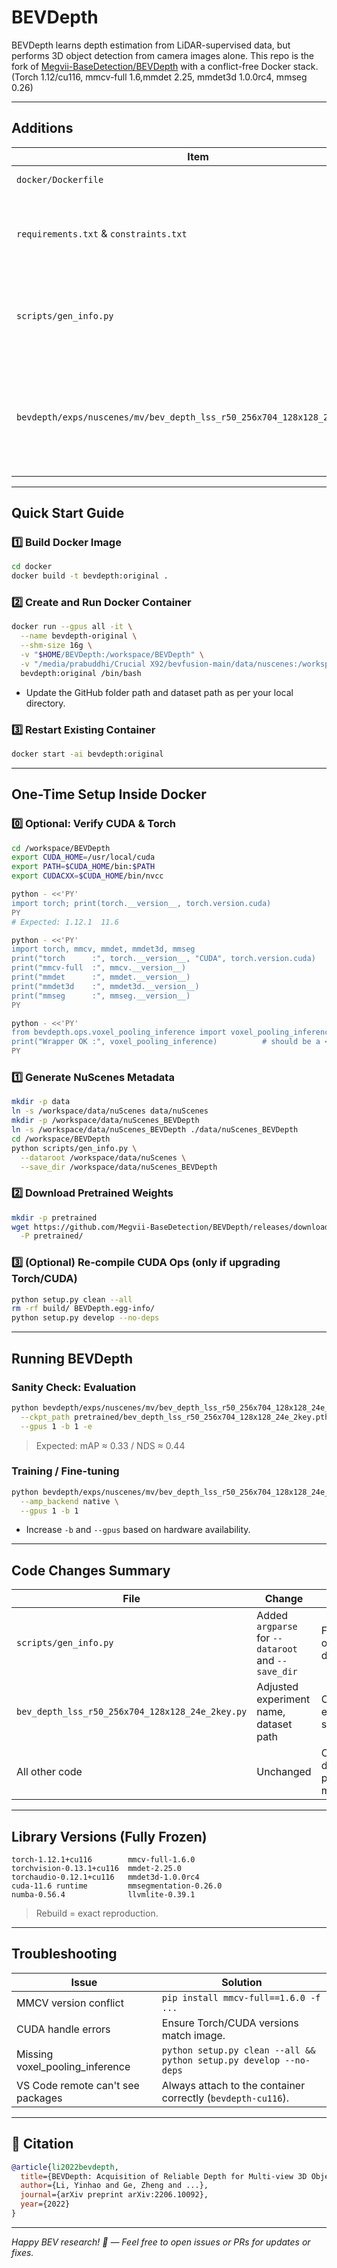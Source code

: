 # BEVDepth 
BEVDepth learns depth estimation from LiDAR-supervised data, but performs 3D object detection from camera images alone. This repo is the fork of [Megvii-BaseDetection/BEVDepth](https://github.com/Megvii-BaseDetection/BEVDepth) with a conflict-free Docker stack.
(Torch 1.12/cu116, mmcv-full 1.6,mmdet 2.25, mmdet3d 1.0.0rc4, mmseg 0.26)

---

## Additions 

| Item                                                                      | Purpose                                                                        |
| ------------------------------------------------------------------------- | ------------------------------------------------------------------------------ |
| `docker/Dockerfile`                                                       | For image build.                          |
| `requirements.txt` & `constraints.txt`                                    | All Python package versions pinned to avoid conflicts.                         |
| `scripts/gen_info.py`                                                     | Modified: accepts `--dataroot` and `--save_dir` for output locations. |
| `bevdepth/exps/nuscenes/mv/bev_depth_lss_r50_256x704_128x128_24e_2key.py` | Modified experiment file for correct dataset paths and unique experiment name. |
---

## Quick Start Guide

### 1️⃣ Build Docker Image

```bash
cd docker
docker build -t bevdepth:original .
```

### 2️⃣ Create and Run Docker Container

```bash
docker run --gpus all -it \
  --name bevdepth-original \
  --shm-size 16g \
  -v "$HOME/BEVDepth:/workspace/BEVDepth" \
  -v "/media/prabuddhi/Crucial X92/bevfusion-main/data/nuscenes:/workspace/data/nuScenes" \
  bevdepth:original /bin/bash
```

- Update the GitHub folder path and dataset path as per your local directory.

### 3️⃣ Restart Existing Container

```bash
docker start -ai bevdepth:original
```

---

## One-Time Setup Inside Docker

### 0️⃣ Optional: Verify CUDA & Torch

```bash
cd /workspace/BEVDepth
export CUDA_HOME=/usr/local/cuda
export PATH=$CUDA_HOME/bin:$PATH
export CUDACXX=$CUDA_HOME/bin/nvcc

python - <<'PY'
import torch; print(torch.__version__, torch.version.cuda)
PY
# Expected: 1.12.1  11.6

python - <<'PY'
import torch, mmcv, mmdet, mmdet3d, mmseg
print("torch      :", torch.__version__, "CUDA", torch.version.cuda)
print("mmcv-full  :", mmcv.__version__)
print("mmdet      :", mmdet.__version__)
print("mmdet3d    :", mmdet3d.__version__)
print("mmseg      :", mmseg.__version__)
PY

python - <<'PY'
from bevdepth.ops.voxel_pooling_inference import voxel_pooling_inference
print("Wrapper OK :", voxel_pooling_inference)          # should be a <function …>
PY
```

### 1️⃣ Generate NuScenes Metadata

```bash
mkdir -p data
ln -s /workspace/data/nuScenes data/nuScenes     
mkdir -p /workspace/data/nuScenes_BEVDepth
ln -s /workspace/data/nuScenes_BEVDepth ./data/nuScenes_BEVDepth
cd /workspace/BEVDepth
python scripts/gen_info.py \
  --dataroot /workspace/data/nuScenes \
  --save_dir /workspace/data/nuScenes_BEVDepth
```

### 2️⃣ Download Pretrained Weights

```bash
mkdir -p pretrained
wget https://github.com/Megvii-BaseDetection/BEVDepth/releases/download/v0.0.2/bev_depth_lss_r50_256x704_128x128_24e_2key.pth \
  -P pretrained/
```

### 3️⃣ (Optional) Re-compile CUDA Ops (only if upgrading Torch/CUDA)

```bash
python setup.py clean --all
rm -rf build/ BEVDepth.egg-info/
python setup.py develop --no-deps
```

---

## Running BEVDepth

### Sanity Check: Evaluation

```bash
python bevdepth/exps/nuscenes/mv/bev_depth_lss_r50_256x704_128x128_24e_2key.py \
  --ckpt_path pretrained/bev_depth_lss_r50_256x704_128x128_24e_2key.pth \
  --gpus 1 -b 1 -e
```

> Expected: mAP ≈ 0.33 / NDS ≈ 0.44

### Training / Fine-tuning

```bash
python bevdepth/exps/nuscenes/mv/bev_depth_lss_r50_256x704_128x128_24e_2key.py \
  --amp_backend native \
  --gpus 1 -b 1
```

- Increase `-b` and `--gpus` based on hardware availability.

---

## Code Changes Summary

| File                                            | Change                                             | Reason                           |
| ----------------------------------------------- | -------------------------------------------------- | -------------------------------- |
| `scripts/gen_info.py`                           | Added `argparse` for `--dataroot` and `--save_dir` | Flexible output directories      |
| `bev_depth_lss_r50_256x704_128x128_24e_2key.py` | Adjusted experiment name, dataset path             | Clean experiment structure       |
| All other code                                  | Unchanged                                          | Only dataset path logic modified |

---

## Library Versions (Fully Frozen)

```
torch-1.12.1+cu116        mmcv-full-1.6.0
torchvision-0.13.1+cu116  mmdet-2.25.0
torchaudio-0.12.1+cu116   mmdet3d-1.0.0rc4
cuda-11.6 runtime         mmsegmentation-0.26.0
numba-0.56.4              llvmlite-0.39.1
```

> Rebuild = exact reproduction.

---

## Troubleshooting

| Issue                             | Solution                                                           |
| --------------------------------- | ------------------------------------------------------------------ |
| MMCV version conflict             | `pip install mmcv-full==1.6.0 -f ...`                              |
| CUDA handle errors                | Ensure Torch/CUDA versions match image.                            |
| Missing voxel\_pooling\_inference | `python setup.py clean --all && python setup.py develop --no-deps` |
| VS Code remote can't see packages | Always attach to the container correctly (`bevdepth-cu116`).       |

---

## 📄 Citation

```bibtex
@article{li2022bevdepth,
  title={BEVDepth: Acquisition of Reliable Depth for Multi-view 3D Object Detection},
  author={Li, Yinhao and Ge, Zheng and ...},
  journal={arXiv preprint arXiv:2206.10092},
  year={2022}
}
```

---

*Happy BEV research! 🚀 — Feel free to open issues or PRs for updates or fixes.*
